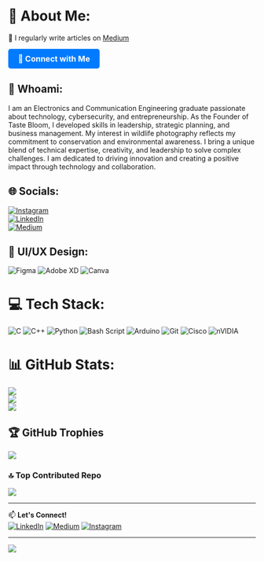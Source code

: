 # 💫 About Me:
📝 I regularly write articles on [Medium](https://medium.com/@Purushothamr)  

<a href="mailto:purushothamr242@gmail.com" style="display: inline-block; padding: 10px 20px; font-size: 16px; font-weight: bold; color: white; background-color: #007BFF; text-decoration: none; border-radius: 5px;">📩 Connect with Me</a>

## 🧐 Whoami:
I am an Electronics and Communication Engineering graduate passionate about technology, cybersecurity, and entrepreneurship. As the Founder of Taste Bloom, I developed skills in leadership, strategic planning, and business management. My interest in wildlife photography reflects my commitment to conservation and environmental awareness. I bring a unique blend of technical expertise, creativity, and leadership to solve complex challenges. I am dedicated to driving innovation and creating a positive impact through technology and collaboration.

## 🌐 Socials:
[![Instagram](https://img.shields.io/badge/Instagram-%23E4405F.svg?logo=Instagram&logoColor=white)](https://instagram.com/purushothamr_)  
[![LinkedIn](https://img.shields.io/badge/LinkedIn-%230077B5.svg?logo=linkedin&logoColor=white)](https://linkedin.com/in/purushothamr)  
[![Medium](https://img.shields.io/badge/Medium-12100E?logo=medium&logoColor=white)](https://medium.com/@Purushothamr)  

## 🎨 UI/UX Design:
![Figma](https://img.shields.io/badge/Figma-%23F24E1E.svg?style=plastic&logo=figma&logoColor=white) 
![Adobe XD](https://img.shields.io/badge/Adobe%20XD-470137?style=plastic&logo=Adobe%20XD&logoColor=white)
![Canva](https://img.shields.io/badge/Canva-%2300C4CC.svg?style=plastic&logo=Canva&logoColor=white)

# 💻 Tech Stack:
![C](https://img.shields.io/badge/c-%2300599C.svg?style=plastic&logo=c&logoColor=white) 
![C++](https://img.shields.io/badge/c++-%2300599C.svg?style=plastic&logo=c%2B%2B&logoColor=white) 
![Python](https://img.shields.io/badge/python-3670A0?style=plastic&logo=python&logoColor=ffdd54) 
![Bash Script](https://img.shields.io/badge/bash_script-%23121011.svg?style=plastic&logo=gnu-bash&logoColor=white) 
![Arduino](https://img.shields.io/badge/-Arduino-00979D?style=plastic&logo=Arduino&logoColor=white) 
![Git](https://img.shields.io/badge/git-%23F05033.svg?style=plastic&logo=git&logoColor=white) 
![Cisco](https://img.shields.io/badge/cisco-%23049fd9.svg?style=plastic&logo=cisco&logoColor=black) 
![nVIDIA](https://img.shields.io/badge/nVIDIA-%2376B900.svg?style=plastic&logo=nVIDIA&logoColor=white) 

# 📊 GitHub Stats:
![](https://github-readme-stats.vercel.app/api?username=purushothamr01&theme=default&hide_border=false&include_all_commits=false&count_private=false)<br/>
![](https://github-readme-streak-stats.herokuapp.com/?user=purushothamr01&theme=default&hide_border=false)<br/>
![](https://github-readme-stats.vercel.app/api/top-langs/?username=purushothamr01&theme=default&hide_border=false&include_all_commits=false&count_private=false&layout=compact)

## 🏆 GitHub Trophies
![](https://github-profile-trophy.vercel.app/?username=purushothamr01&theme=transparent&no-frame=true&no-bg=true&margin-w=4)

### 🔝 Top Contributed Repo
![](https://github-contributor-stats.vercel.app/api?username=purushothamr01&limit=5&theme=calm&combine_all_yearly_contributions=true)

---
📫 **Let's Connect!**  
[![LinkedIn](https://img.shields.io/badge/LinkedIn-%230077B5.svg?logo=linkedin&logoColor=white)](https://linkedin.com/in/purushothamr) 
[![Medium](https://img.shields.io/badge/Medium-12100E?logo=medium&logoColor=white)](https://medium.com/@Purushothamr)
[![Instagram](https://img.shields.io/badge/Instagram-%23E4405F.svg?logo=Instagram&logoColor=white)](https://instagram.com/purushothamr_)

---
[![](https://visitcount.itsvg.in/api?id=purushothamr01&icon=10&color=0)](https://visitcount.itsvg.in)

<!-- Proudly created with GPRM ( https://gprm.itsvg.in ) -->
